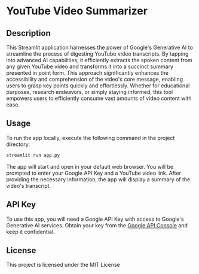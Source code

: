 # YouTube Video Summarizer

## Description
This Streamlit application harnesses the power of Google's Generative AI to streamline the process of digesting YouTube video transcripts. By tapping into advanced AI capabilities, it efficiently extracts the spoken content from any given YouTube video and transforms it into a succinct summary presented in point form. This approach significantly enhances the accessibility and comprehension of the video's core message, enabling users to grasp key points quickly and effortlessly. Whether for educational purposes, research endeavors, or simply staying informed, this tool empowers users to efficiently consume vast amounts of video content with ease.

## Usage
To run the app locally, execute the following command in the project directory:

```bash
streamlit run app.py
```

The app will start and open in your default web browser. You will be prompted to enter your Google API Key and a YouTube video link. After providing the necessary information, the app will display a summary of the video's transcript.

## API Key
To use this app, you will need a Google API Key with access to Google's Generative AI services. Obtain your key from the [Google API Console](https://makersuite.google.com/app/apikey) and keep it confidential.


## License
This project is licensed under the MIT License
